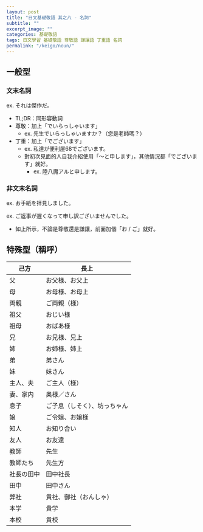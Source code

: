 ```yaml
---
layout: post
title: "日文基礎敬語 其之八 - 名詞"
subtitle: ""
excerpt_image: ""
categories: 基礎敬語
tags: 日文學習 基礎敬語 尊敬語 謙讓語 丁重語 名詞
permalink: "/keigo/noun/"
---
```


## 一般型

### 文末名詞

ex. それは傑作だ。

- TL;DR：同形容動詞
- 尊敬：加上「でいらっしゃいます」
    - ex. 先生でいらっしゃいますか？（您是老師嗎？）
- 丁重：加上「でございます」
    - ex. 私達が便利屋68でございます。
    - 對初次見面的人自我介紹使用「～と申します」，其他情況都「でございます」就好。
        - ex. 陸八魔アルと申します。

### 非文末名詞

ex. お手紙を拝見しました。

ex. ご返事が遅くなって申し訳ございませんでした。

- 如上所示，不論是尊敬還是謙讓，前面加個「お / ご」就好。

## 特殊型（稱呼）

| 己方 | 長上 |
| --- | --- |
| 父 | お父様、お父上 |
| 母 | お母様、お母上 |
| 両親 | ご両親（様） |
| 祖父 | おじい様 |
| 祖母 | おばあ様 |
| 兄 | お兄様、兄上 |
| 姉 | お姉様、姉上 |
| 弟 | 弟さん |
| 妹 | 妹さん |
| 主人、夫 | ご主人（様） |
| 妻、家内 | 奥様／さん |
| 息子 | ご子息（しそく）、坊っちゃん |
| 娘 | ご令嬢、お嬢様 |
| 知人 | お知り合い |
| 友人 | お友達 |
| 教師 | 先生 |
| 教師たち | 先生方 |
| 社長の田中 | 田中社長 |
| 田中 | 田中さん |
| 弊社 | 貴社、御社（おんしゃ） |
| 本学 | 貴学 |
| 本校 | 貴校 |
